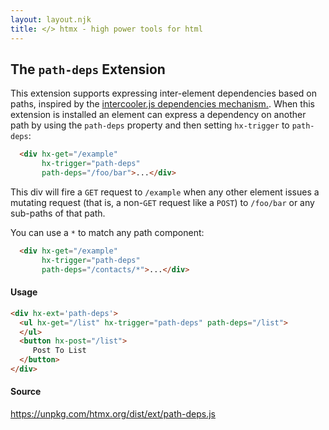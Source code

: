 ```yaml
---
layout: layout.njk
title: </> htmx - high power tools for html
---
```


## The `path-deps` Extension

This extension supports expressing inter-element dependencies based on paths, inspired by the 
[intercooler.js dependencies mechanism.](http://intercoolerjs.org/docs.html#dependencies).  When this
extension is installed an element can express a dependency on another path by using the `path-deps` property
and then setting `hx-trigger` to `path-deps`:

```html
  <div hx-get="/example" 
       hx-trigger="path-deps" 
       path-deps="/foo/bar">...</div>
```

This div will fire a `GET` request to `/example` when any other element issues a mutating request (that is, a non-`GET`
request like a `POST`) to `/foo/bar` or any sub-paths of that path.

You can use a `*` to match any path component:

```html
  <div hx-get="/example" 
       hx-trigger="path-deps" 
       path-deps="/contacts/*">...</div>
```

#### Usage

```html
<div hx-ext='path-deps'>
  <ul hx-get="/list" hx-trigger="path-deps" path-deps="/list">
  </ul>
  <button hx-post="/list">
     Post To List
  </button>
</div>
```

#### Source

<https://unpkg.com/htmx.org/dist/ext/path-deps.js>
